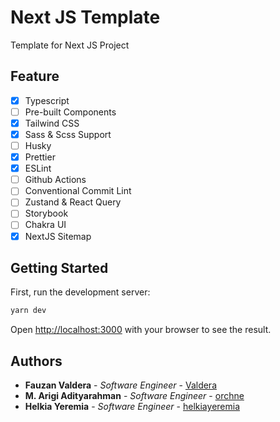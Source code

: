 # Next JS Template

Template for Next JS Project

## Feature

- [x] Typescript
- [ ] Pre-built Components
- [x] Tailwind CSS
- [x] Sass & Scss Support
- [ ] Husky
- [x] Prettier
- [x] ESLint
- [ ] Github Actions
- [ ] Conventional Commit Lint
- [ ] Zustand & React Query
- [ ] Storybook
- [ ] Chakra UI
- [x] NextJS Sitemap

## Getting Started

First, run the development server:

```bash
yarn dev
```

Open [http://localhost:3000](http://localhost:3000) with your browser to see the result.

## Authors

- **Fauzan Valdera** - _Software Engineer_ - [Valdera](https://github.com/Valdera)
- **M. Arigi Adityarahman** - _Software Engineer_ - [orchne](https://github.com/orchne)
- **Helkia Yeremia** - _Software Engineer_ - [helkiayeremia](https://github.com/helkiayeremia)
